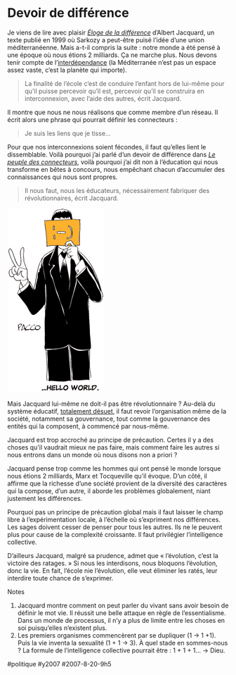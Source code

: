# Devoir de différence

Je viens de lire avec plaisir [*Éloge de la différence*](http://blog.tcrouzet.com/images_tc/JACQUARD_Eloge_de_la_difference.pdf) d’Albert Jacquard, un texte publié en 1999 où Sarkozy a peut-être puisé l’idée d’une union méditerranéenne. Mais a-t-il compris la suite : notre monde a été pensé à une époque où nous étions 2 milliards. Ça ne marche plus. Nous devons tenir compte de l’[interdépendance](../../2006/6/declaration-d%e2%80%99interdependance.md) (la Méditerranée n’est pas un espace assez vaste, c’est la planète qui importe).

> La finalité de l’école c’est de conduire l’enfant hors de lui-même pour qu’il puisse percevoir qu’il est, percevoir qu’il se construira en interconnexion, avec l’aide des autres, écrit Jacquard.

Il montre que nous ne nous réalisons que comme membre d’un réseau. Il écrit alors une phrase qui pourrait définir les connecteurs :

> Je suis les liens que je tisse…

Pour que nos interconnexions soient fécondes, il faut qu’elles lient le dissemblable. Voilà pourquoi j’ai parlé d’un devoir de différence dans *[Le peuple des connecteurs](../../page/le-peuple-des-connecteurs)*, voilà pourquoi j’ai dit non à l’éducation qui nous transforme en bêtes à concours, nous empêchant chacun d’accumuler des connaissances qui nous sont propres.

> Il nous faut, nous les éducateurs, nécessairement fabriquer des révolutionnaires, écrit Jacquard.

![Par Pacco](_i/20070821pacco.gif)

Mais Jacquard lui-même ne doit-il pas être révolutionnaire ? Au-delà du système éducatif, [totalement désuet](http://www.refondation-ecole.net), il faut revoir l’organisation même de la société, notamment sa gouvernance, tout comme la gouvernance des entités qui la composent, à commencé par nous-même.

Jacquard est trop accroché au principe de précaution. Certes il y a des choses qu’il vaudrait mieux ne pas faire, mais comment faire les autres si nous entrons dans un monde où nous disons non a priori ?

Jacquard pense trop comme les hommes qui ont pensé le monde lorsque nous étions 2 milliards, Marx et Tocqueville qu’il évoque. D’un côté, il affirme que la richesse d’une société provient de la diversité des caractères qui la compose, d’un autre, il aborde les problèmes globalement, niant justement les différences.

Pourquoi pas un principe de précaution global mais il faut laisser le champ libre à l’expérimentation locale, à l’échelle où s’expriment nos différences. Les sages doivent cesser de penser pour tous les autres. Ils ne le peuvent plus pour cause de la complexité croissante. Il faut privilégier l’intelligence collective.

D’ailleurs Jacquard, malgré sa prudence, admet que « l’évolution, c’est la victoire des ratages. » Si nous les interdisons, nous bloquons l’évolution, donc la vie. En fait, l’école nie l’évolution, elle veut éliminer les ratés, leur interdire toute chance de s’exprimer.

Notes

1. Jacquard montre comment on peut parler du vivant sans avoir besoin de définir le mot vie. Il réussit une belle attaque en règle de l’essentialisme. Dans un monde de processus, il n’y a plus de limite entre les choses en soi puisqu’elles n’existent plus.
2. Les premiers organismes commencèrent par se dupliquer (1 -> 1 +1). Puis la vie inventa la sexualité (1 + 1 -> 3). À quel stade en sommes-nous ? La formule de l’intelligence collective pourrait être : 1 + 1 + 1… -> Dieu.


#politique #y2007 #2007-8-20-9h5
